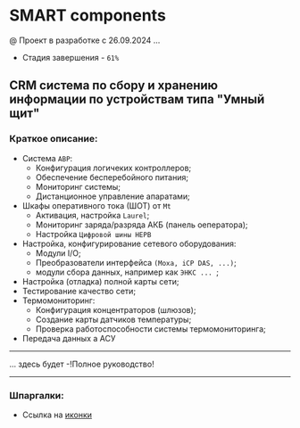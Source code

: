 # SMART components

@ Проект в разработке с 26.09.2024 ...
* Стадия завершения - <code>61%</code>


## CRM система по сбору и хранению информации по устройствам типа "Умный щит"

### Краткое описание:
* Cистема <code>АВР</code>:
    * Конфигурация логичеких контроллеров;
    * Обеспечение бесперебойного питания;
    * Мониторинг системы;
    * Дистанционное управление апаратами;
* Шкафы оперативного тока (ШОТ) от <code>Mt</code>
    * Активация, настройка <code>Laurel</code>;
    * Мониторинг заряда/разряда АКБ (панель оеператора);
    * Настройка <code>Цифровой шины НЕРВ</code>
* Настройка, конфигурирование сетевого оборудования:
  * Модули I/O;
  * Преобразователи интерфейса <code>(Moxa, iCP DAS, ...)</code>;
  * модули сбора данных, например как <code>ЭНКС ... </code>;
* Настройка (отладка) полной карты сети;
* Тестирование качество сети;
* Термомониторинг:
  * Конфигурация концентраторов (шлюзов);
  * Создание карты датчиков температуры;
  * Проверка работоспособности системы термомониторинга;
* Передача данных а АСУ

<hr>
... здесь будет -!Полное руководство!
<hr>

### Шпаргалки:

* Ссылка на [иконки](https://fontawesome.com/search)
